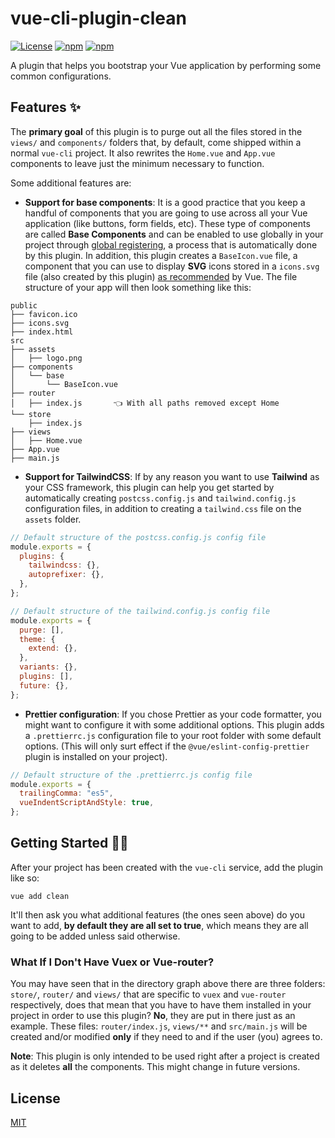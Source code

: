 # vue-cli-plugin-clean
[![License](https://img.shields.io/npm/l/vue-cli-plugin-clean.svg)](https://github.com/DevTony101/vue-cli-plugin-clean/blob/master/LICENSE)
[![npm](https://img.shields.io/npm/v/vue-cli-plugin-clean.svg)](https://www.npmjs.com/package/vue-cli-plugin-clean)
[![npm](https://img.shields.io/npm/dm/vue-cli-plugin-clean.svg)](https://www.npmjs.com/package/vue-cli-plugin-clean)

A plugin that helps you bootstrap your Vue application by performing some common configurations.

## Features ✨
The **primary goal** of this plugin is to purge out all the files stored in the `views/` and `components/` folders that, by default, come shipped within a normal `vue-cli` project. It also rewrites the `Home.vue` and `App.vue` components to leave just the minimum necessary to function.

Some additional features are:

- **Support for base components**: It is a good practice that you keep a handful of components that you are going to use across all your Vue application (like buttons, form fields, etc). These type of components are called **Base Components** and can be enabled to use globally in your project through [global registering](https://vuejs.org/v2/guide/components-registration.html#Automatic-Global-Registration-of-Base-Components), a process that is automatically done by this plugin. In addition, this plugin creates a `BaseIcon.vue` file, a component that you can use to display **SVG** icons stored in a `icons.svg` file (also created by this plugin) [as recommended](https://vuejs.org/v2/cookbook/editable-svg-icons.html#Base-Example) by Vue. The file structure of your app will then look something like this:

```
public
├── favicon.ico
├── icons.svg
├── index.html
src
├── assets
│   ├── logo.png
├── components
│   └── base
│       └── BaseIcon.vue
├── router
│   ├── index.js       👈 With all paths removed except Home
└── store
    ├── index.js
├── views
│   ├── Home.vue
├── App.vue
├── main.js
```

- **Support for TailwindCSS**: If by any reason you want to use **Tailwind** as your CSS framework, this plugin can help you get started by automatically creating `postcss.config.js` and `tailwind.config.js` configuration files, in addition to creating a `tailwind.css` file on the `assets` folder.

```js
// Default structure of the postcss.config.js config file
module.exports = {
  plugins: {
    tailwindcss: {},
    autoprefixer: {},
  },
};
```

```js
// Default structure of the tailwind.config.js config file
module.exports = {
  purge: [],
  theme: {
    extend: {},
  },
  variants: {},
  plugins: [],
  future: {},
};
```

- **Prettier configuration**: If you chose Prettier as your code formatter, you might want to configure it with some additional options. This plugin adds a `.prettierrc.js` configuration file to your root folder with some default options. (This will only surt effect if the `@vue/eslint-config-prettier` plugin is installed on your project).

```js
// Default structure of the .prettierrc.js config file
module.exports = {
  trailingComma: "es5",
  vueIndentScriptAndStyle: true,
};
```

## Getting Started 👨‍💻
After your project has been created with the `vue-cli` service, add the plugin like so:
```
vue add clean
```
It'll then ask you what additional features (the ones seen above) do you want to add, **by default they are all set to true**, which means they are all going to be added unless said otherwise.

### What If I Don't Have Vuex or Vue-router?
You may have seen that in the directory graph above there are three folders: `store/`, `router/` and `views/` that are specific to `vuex` and `vue-router` respectively, does that mean that you have to have them installed in your project in order to use this plugin? **No**, they are put in there just as an example. These files: `router/index.js`, `views/**` and `src/main.js` will be created and/or modified **only** if they need to and if the user (you) agrees to.

**Note**: This plugin is only intended to be used right after a project is created as it deletes **all** the components. This might change in future versions.

## License
[MIT](https://github.com/DevTony101/vue-cli-plugin-clean/blob/master/LICENSE)
